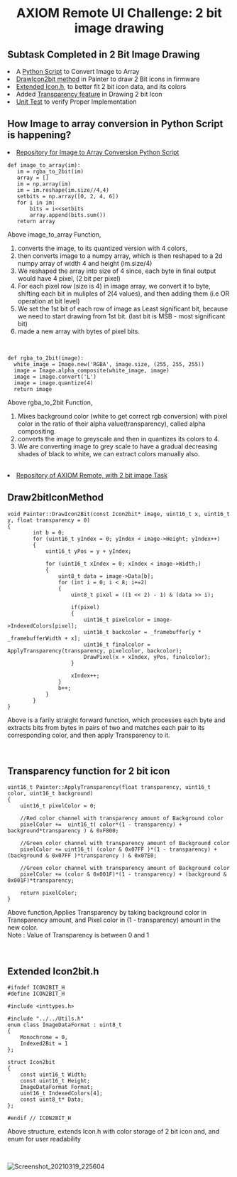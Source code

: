<h1 align = "center"> AXIOM Remote UI Challenge: 2 bit image drawing </h1>

<h2> Subtask Completed in 2 Bit Image Drawing </h2>
<li>A <a href = "https://github.com/eppisai/IMAGE_TO_ARRAY/blob/master/script.py">Python Script</a> to Convert Image to Array</li>
<li><a href = "https://github.com/eppisai/AXIOM-Remote/blob/266c0fe3ba9ce842994d3a084f479fd68e840751/Firmware/UI/Painter/Painter.cpp#L628">DrawIcon2bit method</a> in Painter to draw 2 Bit icons in firmware</li>
<li><a href = "https://github.com/eppisai/AXIOM-Remote/blob/21df13431b2eac1c2bfe0043ebd69c182f2fb3bc/Firmware/UI/Widgets/Icon2bit.h#L13">Extended Icon.h</a>, to better fit 2 bit icon data, and its colors</li>
<li>Added <a href = "https://github.com/eppisai/AXIOM-Remote/blob/266c0fe3ba9ce842994d3a084f479fd68e840751/Firmware/UI/Painter/Painter.cpp#L658">Transparency feature</a> in Drawing 2 bit Icon</li>
<li><a href = "https://github.com/eppisai/AXIOM-Remote/blob/08281a742191944015bdff802168d39def9ca15a/FirmwareTest/PainterTest.cpp#L217">Unit Test</a> to verify Proper Implementation</li>


<h2> How Image to array conversion in Python Script is happening? </h2>
 <li><a href = "https://github.com/eppisai/IMAGE_TO_ARRAY"> Repository for Image to Array Conversion Python Script</a></li>
 
 ```
def image_to_array(im):
    im = rgba_to_2bit(im)
    array = []
    im = np.array(im)
    im = im.reshape(im.size//4,4)
    setbits = np.array([0, 2, 4, 6])
    for i in im:
        bits = i<<setbits
        array.append(bits.sum())
    return array
  ```
  
  Above image_to_array Function,
  1. converts the image, to its quantized version with 4 colors, 
  2. then converts image to a numpy array, which is then reshaped to a 2d numpy array of width 4 and height (im.size/4) 
  3. We reshaped the array into size of 4 since, each byte in final output would have 4 pixel, (2 bit per pixel)
  4. For each pixel row (size is 4) in image array, we convert it to byte, shifting each bit in muliples of 2(4 values), and then adding them (i.e OR operation at bit level)
  5. We set the 1st bit of each row of image as Least significant bit, because we need to start drawing from 1st bit. (last bit is MSB - most significant bit)
  6. made a new array with bytes of pixel bits. 
  
  <br>
  
  ```
  def rgba_to_2bit(image):
    white_image = Image.new('RGBA', image.size, (255, 255, 255))
    image = Image.alpha_composite(white_image, image)
    image = image.convert('L')
    image = image.quantize(4)
    return image
  
  ```
  
  
  Above rgba_to_2bit Function,
  1. Mixes background color (white to get correct rgb conversion) with pixel color in the ratio of their alpha value(transparency), called alpha compositing.
  2. converts the image to greyscale and then in quantizes its colors to 4.
  3. We are converting image to grey scale to have a gradual decreasing shades of black to white, we can extract colors manually also.

<br>

 <li><a href = "https://github.com/eppisai/AXIOM-Remote/tree/2bitimageTask"> Repository of AXIOM Remote, with 2 bit image Task</a></li>
<h2> Draw2bitIconMethod </h2>

```
void Painter::DrawIcon2Bit(const Icon2bit* image, uint16_t x, uint16_t y, float transparency = 0)
{
        int b = 0;
        for (uint16_t yIndex = 0; yIndex < image->Height; yIndex++)
        {
            uint16_t yPos = y + yIndex;

            for (uint16_t xIndex = 0; xIndex < image->Width;)
            {
                uint8_t data = image->Data[b];
                for (int i = 0; i < 8; i+=2)
                {
                    uint8_t pixel = ((1 << 2) - 1) & (data >> i);

                    if(pixel)
                    {
                        uint16_t pixelcolor = image->IndexedColors[pixel];
                        uint16_t backcolor = _framebuffer[y * _framebufferWidth + x];
                        uint16_t finalcolor = ApplyTransparency(transparency, pixelcolor, backcolor);
                        DrawPixel(x + xIndex, yPos, finalcolor);
                    }

                    xIndex++;
                }
                b++;
            }
        }  
}

```

Above is a farily straight forward function, which processes each byte and extracts bits from bytes in pairs of two and matches each pair to its corresponding color, and then apply Transparency to it.

<br>

<h2> Transparency function for 2 bit icon </h2>

```
uint16_t Painter::ApplyTransparency(float transparency, uint16_t color, uint16_t background)
{   
    uint16_t pixelColor = 0;

    //Red color channel with transparency amount of Background color
    pixelColor +=  uint16_t( color*(1 - transparency) + background*transparency ) & 0xF800;

    //Green color channel with transparency amount of Background color
    pixelColor += uint16_t( (color & 0x07FF )*(1 - transparency) + (background & 0x07FF )*transparency ) & 0x07E0;

    //Green color channel with transparency amount of Background color
    pixelColor += (color & 0x001F)*(1 - transparency) + (background & 0x001F)*transparency;

    return pixelColor;
}

```

Above function,Applies Transparency by taking background color in Transparency amount, and Pixel color in (1 - transparency) amount in the new color. <br>Note : Value of Transparency is between 0 and 1

<br>

<h2> Extended Icon2bit.h </h2>

```
#ifndef ICON2BIT_H
#define ICON2BIT_H

#include <inttypes.h>

#include "../../Utils.h"
enum class ImageDataFormat : uint8_t
{
	Monochrome = 0,
	Indexed2Bit = 1
};

struct Icon2bit
{
    const uint16_t Width;
    const uint16_t Height;
    ImageDataFormat Format;
    uint16_t IndexedColors[4];
    const uint8_t* Data;
};

#endif // ICON2BIT_H

```

Above structure, extends Icon.h with color storage of 2 bit icon and, and enum for user readability

<br>

![Screenshot_20210319_225604](https://user-images.githubusercontent.com/54789531/111819598-8a6adb80-8906-11eb-943a-e6ae4a769350.png)
